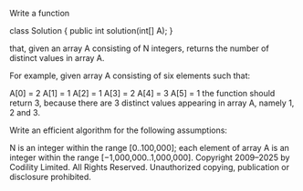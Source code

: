 Write a function

class Solution { public int solution(int[] A); }

that, given an array A consisting of N integers, returns the number of distinct values in array A.

For example, given array A consisting of six elements such that:

 A[0] = 2    A[1] = 1    A[2] = 1
 A[3] = 2    A[4] = 3    A[5] = 1
the function should return 3, because there are 3 distinct values appearing in array A, namely 1, 2 and 3.

Write an efficient algorithm for the following assumptions:

N is an integer within the range [0..100,000];
each element of array A is an integer within the range [−1,000,000..1,000,000].
Copyright 2009–2025 by Codility Limited. All Rights Reserved. Unauthorized copying, publication or disclosure prohibited.
